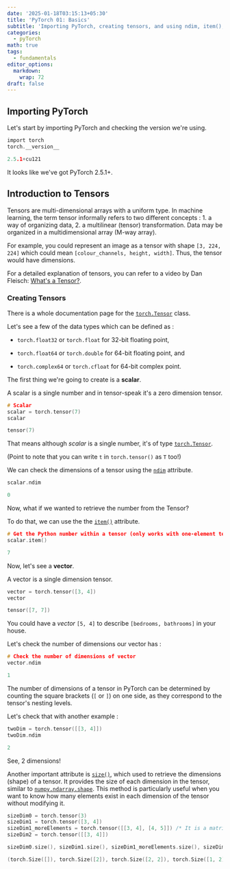 ```yaml
---
date: '2025-01-18T03:15:13+05:30'
title: 'PyTorch 01: Basics'
subtitle: 'Importing PyTorch, creating tensors, and using ndim, item(), and size()'
categories:
  - pyTorch
math: true
tags:
  - fundamentals
editor_options: 
  markdown: 
    wrap: 72
draft: false
---
```


## Importing PyTorch

Let's start by importing PyTorch and checking the version we're using.

```c         
import torch
torch.__version__
```

```c         
2.5.1+cu121
```

It looks like we've got PyTorch 2.5.1+.

## Introduction to Tensors

Tensors are multi-dimensional arrays with a uniform type. In machine
learning, the term tensor informally refers to two different concepts
: 1. a way of organizing data,
  2. a multilinear (tensor)
transformation. Data may be organized in a multidimensional array (M-way
array).

For example, you could represent an image as a tensor with shape
`[3, 224, 224]` which could mean `[colour_channels, height, width]`.
Thus, the tensor would have dimensions.

For a detailed explanation of tensors, you can refer to a video by Dan
Fleisch: [What's a
Tensor?](https://www.youtube.com/watch?v=f5liqUk0ZTw).

### Creating Tensors
There is a whole documentation page for the [`torch.Tensor`](https://pytorch.org/docs/stable/tensors.html) class.

Let's see a few of the data types which can be defined as :

* `torch.float32` or `torch.float` for 32-bit floating point,

* `torch.float64` or `torch.double` for 64-bit floating point, and

* `torch.complex64` or `torch.cfloat` for 64-bit complex point.


The first thing we're going to create is a **scalar**.

A scalar is a single number and in tensor-speak it's a zero dimension
tensor.

```c         
# Scalar
scalar = torch.tensor(7)
scalar
```

```c         
tensor(7)
```

That means although *scalar* is a single number, it's of type
[`torch.Tensor`](https://pytorch.org/docs/stable/tensors.html).

(Point to note that you can write `t` in `torch.tensor()` as `T` too!)

We can check the dimensions of a tensor using the [`ndim`](https://pytorch.org/docs/stable/generated/torch.Tensor.ndim.html) attribute.

```c         
scalar.ndim
```

```c         
0
```

 Now, what if we wanted to retrieve the number from the Tensor?
 
 To do that, we can use the the [`item()`](https://pytorch.org/docs/stable/generated/torch.Tensor.item.html) attribute.
 
 ```c
 # Get the Python number within a tensor (only works with one-element tensors)
 scalar.item()
 ```
 ```c
 7
 ```
 
 
 Now, let's see a **vector**.
 
 A vector is a single dimension tensor.
 
 ```c
 vector = torch.tensor([3, 4])
 vector
 ```
 ```c
 tensor([7, 7])
 ```
 
 You could have a *vector* `[5, 4]` to describe `[bedrooms, bathrooms]` in your house.
 
 Let's check the number of dimensions our vector has :
 
 ```c
 # Check the number of dimensions of vector
 vector.ndim
 ```
 ```c
 1
 ```
 
The number of dimensions of a tensor in PyTorch can be determined by counting the square brackets (`[` or `]`) on one side, as they correspond to the tensor's nesting levels.

Let's check that with another example :

```c
twoDim = torch.tensor([[3, 4]])
twoDim.ndim
```
```c
2
```
See, 2 dimensions!

Another important attribute is [`size()`](https://pytorch.org/docs/stable/generated/torch.Tensor.size.html), which used to retrieve the dimensions (shape) of a tensor. It provides the size of each dimension in the tensor, similar to [`numpy.ndarray.shape`](https://numpy.org/doc/2.1/reference/generated/numpy.ndarray.shape.html). This method is particularly useful when you want to know how many elements exist in each dimension of the tensor without modifying it.

```c
sizeDim0 = torch.tensor(3)
sizeDim1 = torch.tensor([3, 4])
sizeDim1_moreElements = torch.tensor([[3, 4], [4, 5]]) /* It is a matrix, focus on size() for now */
sizeDim2 = torch.tensor([[3, 4]])

sizeDim0.size(), sizeDim1.size(), sizeDim1_moreElements.size(), sizeDim2.size()

```
```c
(torch.Size([]), torch.Size([2]), torch.Size([2, 2]), torch.Size([1, 2]))

```